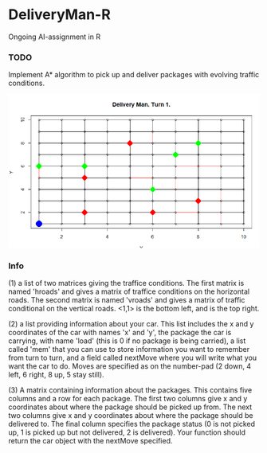 # DeliveryMan-R
<p>Ongoing AI-assignment in R</p>

### TODO

<p>Implement A* algorithm to pick up and deliver packages with evolving traffic conditions.</p>
<img src="https://github.com/Henkolicious/DeliveryMan-R/blob/master/dump.PNG" />

### Info

<p>
(1) a list of two matrices giving the traffice conditions. The first matrix is named 'hroads' and gives a matrix of traffice conditions on the horizontal roads. The second matrix is named 'vroads' and gives a matrix of traffic conditional on the vertical roads. <1,1> is the bottom left, and <dim,dim> is the top right. 

(2) a list providing information about your car. This list includes the x and y coordinates of the car with names 'x' and 'y', the package the car is carrying, with name 'load' (this is 0 if no package is being carried), a list called 'mem' that you can use to store information you want to remember from turn to turn, and a field called nextMove where you will write what you want the car to do. Moves are specified as on the number-pad (2 down, 4 left, 6 right, 8 up, 5 stay still). 

(3) A matrix containing information about the packages. This contains five columns and a row for each package. The first two columns give x and y coordinates about where the package should be picked up from. The next two columns give x and y coordinates about where the package should be delivered to. The final column specifies the package status (0 is not picked up, 1 is picked up but not delivered, 2 is delivered). Your function should return the car object with the nextMove specified.
</p>
